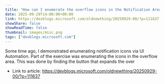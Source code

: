 ```yaml
---
title: "How can I enumerate the overflow icons in the Notification Area without showing them?"
date: 2025-09-29T14:00:00+00:00
link: https://devblogs.microsoft.com/oldnewthing/20250929-00/?p=111637
showShare: false
showReadTime: false
thumbnail: images/misc.png
tags: ["devblogs.microsoft.com"]
---
```

Some time ago, I demonstrated enumerating notification icons via UI Automation. Part of the exercise was enumerating the icons in the overflow area. This was done by finding the button that expands the over

- Link to article: https://devblogs.microsoft.com/oldnewthing/20250929-00/?p=111637